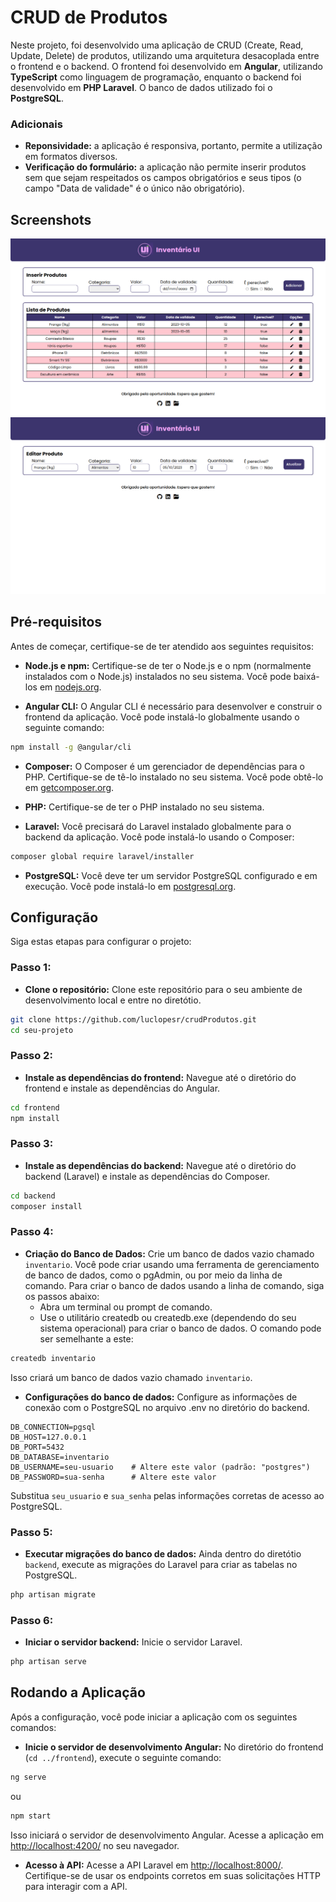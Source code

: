 # CRUD de Produtos

Neste projeto, foi desenvolvido uma aplicação de CRUD (Create, Read, Update, Delete) de produtos, utilizando uma arquitetura desacoplada entre o frontend e o backend. O frontend foi desenvolvido em **Angular**, utilizando **TypeScript** como linguagem de programação, enquanto o backend foi desenvolvido em **PHP Laravel**. O banco de dados utilizado foi o **PostgreSQL**.

### Adicionais
- **Reponsividade:** a aplicação é responsiva, portanto, permite a utilização em formatos diversos.
- **Verificação do formulário:** a aplicação não permite inserir produtos sem que sejam respeitados os campos obrigatórios e seus tipos (o campo "Data de validade" é o único não obrigatório).

## Screenshots
![Tela inical](assets/img1.png)
![Tela de editar](assets/img2.png)

## Pré-requisitos

Antes de começar, certifique-se de ter atendido aos seguintes requisitos:

- **Node.js e npm:** Certifique-se de ter o Node.js e o npm (normalmente instalados com o Node.js) instalados no seu sistema. Você pode baixá-los em [nodejs.org](https://nodejs.org/).

- **Angular CLI:** O Angular CLI é necessário para desenvolver e construir o frontend da aplicação. Você pode instalá-lo globalmente usando o seguinte comando:

```bash
npm install -g @angular/cli
```

- **Composer:** O Composer é um gerenciador de dependências para o PHP. Certifique-se de tê-lo instalado no seu sistema. Você pode obtê-lo em [getcomposer.org](https://getcomposer.org/download/).

- **PHP:** Certifique-se de ter o PHP instalado no seu sistema.

- **Laravel:** Você precisará do Laravel instalado globalmente para o backend da aplicação. Você pode instalá-lo usando o Composer:

```bash
composer global require laravel/installer
```

- **PostgreSQL:** Você deve ter um servidor PostgreSQL configurado e em execução. Você pode instalá-lo em [postgresql.org](https://www.postgresql.org/download/).

## Configuração
Siga estas etapas para configurar o projeto:

### Passo 1: 
- **Clone o repositório:** Clone este repositório para o seu ambiente de desenvolvimento local e entre no diretótio.

```bash
git clone https://github.com/luclopesr/crudProdutos.git
cd seu-projeto
```

### Passo 2:
- **Instale as dependências do frontend:** Navegue até o diretório do frontend e instale as dependências do Angular.

```bash
cd frontend
npm install
```

### Passo 3:
- **Instale as dependências do backend:** Navegue até o diretório do backend (Laravel) e instale as dependências do Composer.

```bash
cd backend
composer install
```

### Passo 4:
- **Criação do Banco de Dados:** Crie um banco de dados vazio chamado `inventario`. Você pode criar usando uma ferramenta de gerenciamento de banco de dados, como o pgAdmin, ou por meio da linha de comando. Para criar o banco de dados usando a linha de comando, siga os passos abaixo:
    - Abra um terminal ou prompt de comando.
    - Use o utilitário createdb ou createdb.exe (dependendo do seu sistema operacional) para criar o banco de dados. O comando pode ser semelhante a este:

```bash
createdb inventario
```

Isso criará um banco de dados vazio chamado `inventario`.

- **Configurações do banco de dados:** Configure as informações de conexão com o PostgreSQL no arquivo .env no diretório do backend.

```
DB_CONNECTION=pgsql
DB_HOST=127.0.0.1
DB_PORT=5432
DB_DATABASE=inventario
DB_USERNAME=seu-usuario    # Altere este valor (padrão: "postgres")
DB_PASSWORD=sua-senha      # Altere este valor
```

Substitua `seu_usuario` e `sua_senha` pelas informações corretas de acesso ao PostgreSQL.

### Passo 5:
- **Executar migrações do banco de dados:** Ainda dentro do diretótio `backend`, execute as migrações do Laravel para criar as tabelas no PostgreSQL.

```bash
php artisan migrate
```

### Passo 6:
- **Iniciar o servidor backend:** Inicie o servidor Laravel.

```bash
php artisan serve
```

## Rodando a Aplicação
Após a configuração, você pode iniciar a aplicação com os seguintes comandos:

- **Inicie o servidor de desenvolvimento Angular:** No diretório do frontend (`cd ../frontend`), execute o seguinte comando:

```bash
ng serve
```
ou
```bash
npm start
```
Isso iniciará o servidor de desenvolvimento Angular. Acesse a aplicação em [http://localhost:4200/](http://localhost:4200/) no seu navegador.

- **Acesso à API:** Acesse a API Laravel em [http://localhost:8000/](http://localhost:8000/). Certifique-se de usar os endpoints corretos em suas solicitações HTTP para interagir com a API.

